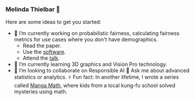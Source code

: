 ### Melinda Thielbar 👋

Here are some ideas to get you started:

- 🔭 I’m currently working on probabilistic fairness, calculating fairness metrics for use cases where you don't have demographics. 
  - Read the paper.
  - Use the <a href="https://github.com/fidelity/jurity">software</a>.
  - Attend the <a href="https://2023.allthingsopen.org/sessions/jurity-state-of-the-art-open-source-software-for-ai-fairness-evaluation/">talk</a>.
- 🌱 I’m currently learning 3D graphics and Vision Pro technology.
- 👯 I’m looking to collaborate on Responsible AI
💬 Ask me about advanced statistics or analytics. 
⚡ Fun fact: In another lifetime, I wrote a series called <a href="https://www.amazon.com/Manga-Math-Mysteries-Hundred-dollar-Mystery/dp/0761352430/ref=sr_1_1?crid=35EGEI14DUQCK&keywords=the+hundred+dollar+robber&qid=1697117815&sprefix=the+hundred+dollar+robber%2Caps%2C260&sr=8-1">Manga Math</a>, where kids from a local kung-fu school solved mysteries using math. 
